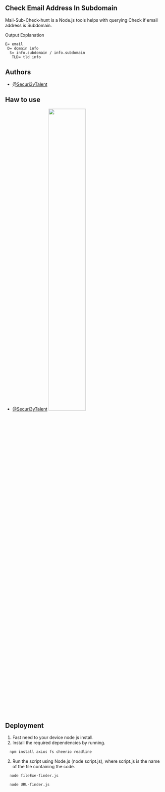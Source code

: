 
##  Check Email Address In Subdomain 

Mail-Sub-Check-hunt is a  Node.js tools helps with querying Check if email address is Subdomain.

Output Explanation
```
E= email
 D= domain info
  S= info.subdomain / info.subdomain
   TLD= tld info
```

## Authors

- [@Securi3yTalent](https://twitter.com/Securi3yTalent)

  
## Haw to use
- [@Securi3yTalent](https://youtu.be/xSxsvUaO4Mk)
[<img src="https://github.com/devmehedi101/acunetix-13-kali-linux/blob/main/devmehedi101.gif" width="50%">](https://youtu.be/pxPHIY-_R1s "Now in Android: 55")





## Deployment

1. Fast need to your device node js install.
1. Install the required dependencies by running.

```bash
  npm install axios fs cheerio readline
```
2. Run the script using Node.js (node script.js), where script.js is the name of the file containing the code.
```bash
  node fileExe-finder.js
```
```bash
  node URL-finder.js
```

